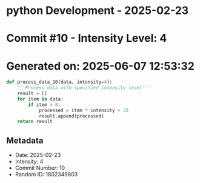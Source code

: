 ﻿# python Development - 2025-02-23
# Commit #10 - Intensity Level: 4
# Generated on: 2025-06-07 12:53:32
```python
def process_data_10(data, intensity=4):
    '''Process data with specified intensity level'''
    result = []
    for item in data:
        if item > 0:
            processed = item * intensity + 33
            result.append(processed)
    return result
```
## Metadata
- Date: 2025-02-23
- Intensity: 4
- Commit Number: 10
- Random ID: 1802349803
